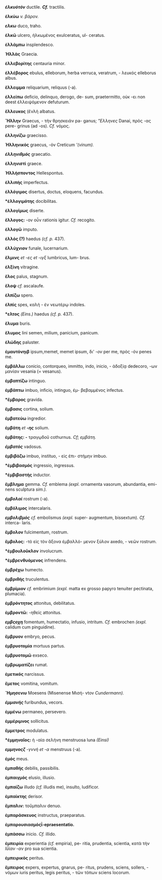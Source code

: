 ***έλκυότόν*** ductile. ***Cf.*** tractilis.

**έλκύω** *v. βάρον.*

***ελκω*** duco, traho.

**έλκῶ** ulcero, ἠλκωμένος exulceratus, ul- ceratus.

**ἐλλάμπω** insplendesco.

**Ἡλλάς** Graecia.

**ἐλλεβορίτης** centauria minor.

**έλλέβορος** ebulus, elleborum, herba verruca, veratrum, - λευκός
elleborus albus.

**ἔλλειμμα** reliquarium, reliquus (-a).

**ἐλλείπω** deficio, delinquo, derogo, de- sum, praetermitto, οὐκ -ει
non deest έλλειψόμενον defuturum.

**ἔλλευκος** (ἔνλἡ albatus.

**Ἥλλην** Graecus, - τἡν θρησκειάν pa- ganus; *\"Ελληνες* Danai, πρὸς
-ας pere- grinus (ad -os). *Cf.* νόμος.

**έλληνίζω** graecisso.

**Ἡλληνικός** graecus, -όν Creticum *\'(vi­num).*

***έλληνιθμός*** graecatio.

**ἐλληνιστί** graece.

**Ἡλλήσποντος** Hellespontus.

**ἐλλιπἡς** imperfectus.

**ἐλλόγιμος** disertus, doctus, eloquens, facundus.

**\*ἐλλογιμότης** docibilitas.

**ἐλλογίμως** diserte.

**ἔλλογος:** -ov οὖν rationis igitur. *Cf.* recogito.

**ἐλλογῶ** imputo.

**ἐλλός (?)** haedus *(cf. p.* 437).

**ἐλλύχνιον** funale, lucernarium.

**ἔλμινς** *et -ες et -ιγξ* lumbricus, lum- brus.

**ἐλξίνη** vitragine.

**ἔλος** palus, stagnum.

**ἔλοψ** *cf.* ascalaufe.

**ἐλπίζω** spero.

**ἐλπίς** spes, καλἡ - έν νεωτέρῳ indoles.

**\*ελτος** *(Eins.)* haedus *(cf. p.* 437).

**ἔλυμα** buris.

**ἔλυμος** lini semen, milium, panicium, panicum.

**ἐλώδης** paluster.

**ἐμαυτόνηιβ** ipsum,memet, memet ipsum, δι' *-ov* per me, πρὸς -όν
penes me.

**ἐμβάλλω** conicio, contorqueo, immitto, indo, inicio, - ἀδοξίᾳ
dedecoro, -ων μανίαν vesania (= vesanus).

**ἐμβαπτίζω** intinguo.

**ἐμβάπτω** imbuo, inficio, intinguo, έμ- βεβαμμένος infectus.

**\*ἔμβαρος** gravida.

**ἔμβασις** cortina, solium.

**ἐμβατεύω** ingredior.

**ἐμβάτη** *et **-ης*** solium.

**ἐμβάτης: -** τραγῳδοῦ cothurnus. *Cf; εμβάτη.*

***έμβατός*** vadosus.

**ἐμβιβάζω** imbuo, instituo, - εἰς έπι- στήμην imbuo.

**\*ἐμβιβασμός** ingressio, ingressus.

**\*ἐμβιβαστής** inductor.

**ἔμβλημα** gemma. *Cf.* emblema *(expl.* ornamenta vasorum, abundantia,
emi- nens sculptura *sim.).*

***έμβολαί*** rostrum (-a).

**ἐμβόλιμος** intercalaris.

***εμβολιβμός** cf.* embolismus *(expl.* super- augmentum, bissextum).
*Cf.* interca- laris.

**ἔμβολον** fulcimentum, rostrum.

**ἔμβολος:** -τὸ εἰς τὸν ἄξονα έμβαλλό- μενον ξύλον axedo, - νεῶν
rostrum.

**\*ἐμβουλοῦκλον** involucrum.

**\*ἐμβρενθυόμενος** infrendens.

**ἐμβρέχω** humecto.

**ἐμβριθἡς** truculentus.

**ἐμβρίμιον** *cf.* embrimium *(expl.* matta ex grosso papyro tenuiter
pectinata, plumacia).

**ἐμβρόντητος** attonitus, debilitatus.

**ἐμβροντῶ:** -ηθείς attonitus.

***εμβςοχη*** fomentum, humectatio, infusio, intritum. *Cf.* embrochen
*(expl.* calidum cum pinguidine).

**ἔμβρυον** embryo, pecus.

**ἐμβρυοτομία** mortuus partus.

**ἐμβρυοτομῶ** exseco.

**ἐμβρωματίζει** rumat.

**ἐμετικός** narcissus.

**ἔμετος** vomitina, vomitum.

**Ἥμησενιυ** Moesens (Misenense Μισή- vtov *Cundermann).*

***έμμανής*** furibundus, vecors.

**ἐμμένω** permaneo, persevero.

**ἐμμέριμνος** sollicitus.

**ἔμμετρος** modulatus.

**\*ἐμμηναῖος:** ἡ -αία σελήνη menstruosa luna *(Einsi)*

***εμμηνοςζ** -γννή et -α* menstruus (-a).

**ἐμός** meus.

**ἐμπαθής** debilis, passibilis.

**ἐμπαιγμός** elusio, illusio.

**ἐμπαίζω** illudo *(cf.* illudis me), insulto, ludificor.

**ἐμπαίκτης** derisor.

**ἔμπαλιν:** τοὔμπαλιν denuo.

**ἐμπαράσκευος** instructus, praeparatus.

**ἐμπαρουσιασμόςΐ-epraesentatio.**

**ἐμπάσσω** inicio. *Cf.* illido.

**ἐμπειρία** experientia *(cf.* empiria), pe- ritia, prudentia,
scientia, κατὰ τἡν *Ιΰίαν -αν* pro sua scientia.

**ἐμπειρικός** peritus.

**ἔμπειρος** expers, expertus, gnarus, pe- ritus, prudens, sciens,
sollers, - νόμων iuris peritus, legis peritus, - τῶν τόπων sciens
locorum.
